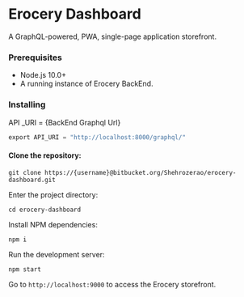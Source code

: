 # Erocery Dashboard

A GraphQL-powered, PWA, single-page application storefront.

### Prerequisites

- Node.js 10.0+
- A running instance of Erocery BackEnd.

### Installing

API _URI = {BackEnd Graphql Url}

```python
export API_URI = "http://localhost:8000/graphql/"
```

#### Clone the repository:

```
git clone https://{username}@bitbucket.org/Shehrozerao/erocery-dashboard.git
```

Enter the project directory:

```
cd erocery-dashboard
```

Install NPM dependencies:

```
npm i
```

Run the development server:

```
npm start
```

Go to `http://localhost:9000` to access the Erocery storefront.